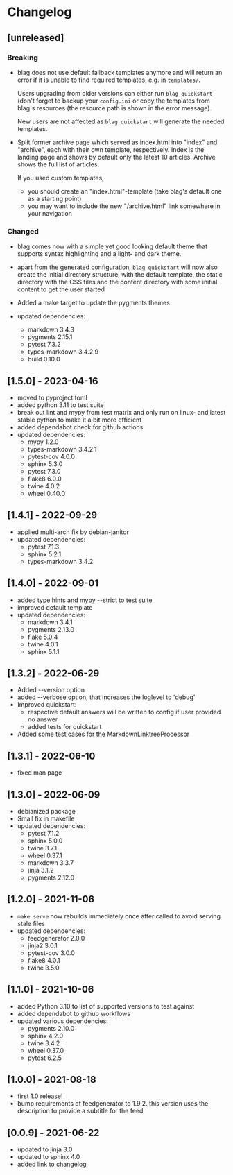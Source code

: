 # Changelog

## [unreleased]

### Breaking

* blag does not use default fallback templates anymore and will return an error
  if it is unable to find required templates, e.g. in `templates/`.

  Users upgrading from older versions can either run `blag quickstart` (don't
  forget to backup your `config.ini` or copy the templates from blag's
  resources (the resource path is shown in the error message).

  New users are not affected as `blag quickstart` will generate the needed
  templates.

* Split former archive page which served as index.html into "index" and
  "archive", each with their own template, respectively. Index is the landing
  page and shows by default only the latest 10 articles. Archive shows the full
  list of articles.

  If you used custom templates,
    * you should create an "index.html"-template (take blag's default one as a
      starting point)
    * you may want to include the new "/archive.html" link somewhere in your
      navigation

### Changed

* blag comes now with a simple yet good looking default theme that supports
  syntax highlighting and a light- and dark theme.

* apart from the generated configuration, `blag quickstart` will now also
  create the initial directory structure, with the default template, the static
  directory with the CSS files and the content directory with some initial
  content to get the user started

* Added a make target to update the pygments themes

* updated dependencies:
  * markdown 3.4.3
  * pygments 2.15.1
  * pytest 7.3.2
  * types-markdown 3.4.2.9
  * build 0.10.0

## [1.5.0] - 2023-04-16

* moved to pyproject.toml
* added python 3.11 to test suite
* break out lint and mypy from test matrix and only run on linux- and latest
  stable python to make it a bit more efficient
* added dependabot check for github actions
* updated dependencies:
  * mypy 1.2.0
  * types-markdown 3.4.2.1
  * pytest-cov 4.0.0
  * sphinx 5.3.0
  * pytest 7.3.0
  * flake8 6.0.0
  * twine 4.0.2
  * wheel 0.40.0

## [1.4.1] - 2022-09-29

* applied multi-arch fix by debian-janitor
* updated dependencies:
  * pytest 7.1.3
  * sphinx 5.2.1
  * types-markdown 3.4.2

## [1.4.0] - 2022-09-01

* added type hints and mypy --strict to test suite
* improved default template
* updated dependencies:
  * markdown 3.4.1
  * pygments 2.13.0
  * flake 5.0.4
  * twine 4.0.1
  * sphinx 5.1.1

## [1.3.2] - 2022-06-29

* Added --version option
* added --verbose option, that increases the loglevel to 'debug'
* Improved quickstart:
  * respective default answers will be written to config if user provided no
    answer
  * added tests for quickstart
* Added some test cases for the MarkdownLinktreeProcessor

## [1.3.1] - 2022-06-10

* fixed man page

## [1.3.0] - 2022-06-09

* debianized package
* Small fix in makefile
* updated dependencies:
  * pytest 7.1.2
  * sphinx 5.0.0
  * twine 3.7.1
  * wheel 0.37.1
  * markdown 3.3.7
  * jinja 3.1.2
  * pygments 2.12.0

## [1.2.0] - 2021-11-06

* `make serve` now rebuilds immediately once after called to avoid serving
  stale files
* updated dependencies:
  * feedgenerator 2.0.0
  * jinja2 3.0.1
  * pytest-cov 3.0.0
  * flake8 4.0.1
  * twine 3.5.0

## [1.1.0] - 2021-10-06

* added Python 3.10 to list of supported versions to test against
* added dependabot to github workflows
* updated various dependencies:
  * pygments 2.10.0
  * sphinx 4.2.0
  * twine 3.4.2
  * wheel 0.37.0
  * pytest 6.2.5

## [1.0.0] - 2021-08-18

* first 1.0 release!
* bump requirements of feedgenerator to 1.9.2. this version uses the
  description to provide a subtitle for the feed

## [0.0.9] - 2021-06-22

* updated to jinja 3.0
* updated to sphinx 4.0
* added link to changelog
